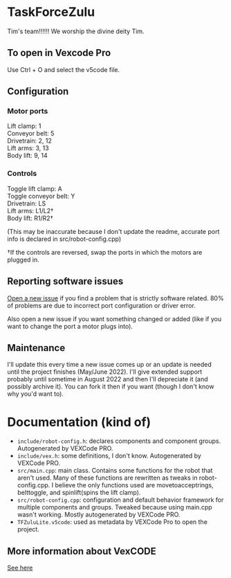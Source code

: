 # TaskForceZulu
Tim's team!!!!!! We worship the divine deity Tim.

## To open in Vexcode Pro
Use Ctrl + O and select the v5code file.

## Configuration
### Motor ports
Lift clamp: 1<br/>
Conveyor belt: 5<br/>
Drivetrain: 2, 12<br/>
Lift arms: 3, 13<br/>
Body lift: 9, 14<br/>
### Controls
Toggle lift clamp: A<br/>
Toggle conveyor belt: Y<br/>
Drivetrain: LS<br/>
Lift arms: L1/L2†<br/>
Body lift: R1/R2†<br/>

(This may be inaccurate because I don't update the readme, accurate port info is declared in src/robot-config.cpp)

†If the controls are reversed, swap the ports in which the motors are plugged in.

## Reporting software issues
[Open a new issue](https://github.com/DairyProducts/TaskForceZulu/issues/new) if you find a problem that is strictly software related. 80% of problems are due to incorrect port configuration or driver error.

Also open a new issue if you want something changed or added (like if you want to change the port a motor plugs into).

## Maintenance
I'll update this every time a new issue comes up or an update is needed until the project finishes (May/June 2022). I'll give extended support probably until sometime in August 2022 and then I'll depreciate it (and possibly archive it). You can fork it then if you want (though I don't know why you'd want to).

# Documentation (kind of)
* `include/robot-config.h`: declares components and component groups. Autogenerated by VEXCode PRO.
* `include/vex.h`: some definitions, I don't know. Autogenerated by VEXCode PRO.
* `src/main.cpp`: main class. Contains some functions for the robot that aren't used. Many of these functions are rewritten as tweaks in robot-config.cpp. I believe the only functions used are movetoacceptrings, belttoggle, and spinlift(spins the lift clamp).
* `src/robot-config.cpp`: configuration and default behavior framework for multiple components and groups. Tweaked because using main.cpp wasn't working. Mostly autogenerated by VEXCode PRO.
* `TFZuluLite.v5code`: used as metadata by VEXCode Pro to open the project.

## More information about VexCODE
[See here](https://www.vexrobotics.com/vexcode-pro)
